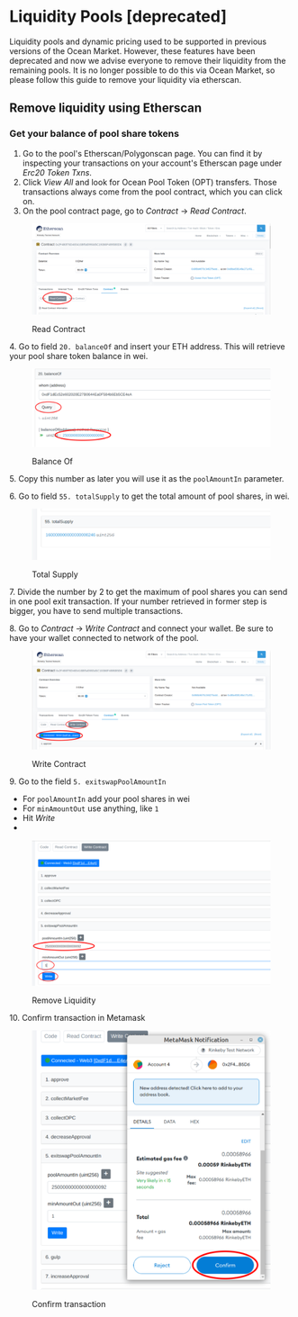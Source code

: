 # Liquidity Pools \[deprecated]

Liquidity pools and dynamic pricing used to be supported in previous versions of the Ocean Market. However, these features have been deprecated and now we advise everyone to remove their liquidity from the remaining pools. It is no longer possible to do this via Ocean Market, so please follow this guide to remove your liquidity via etherscan.

## Remove liquidity using Etherscan

### Get your balance of pool share tokens

1. Go to the pool's Etherscan/Polygonscan page. You can find it by inspecting your transactions on your account's Etherscan page under _Erc20 Token Txns_.
2. Click _View All_ and look for Ocean Pool Token (OPT) transfers. Those transactions always come from the pool contract, which you can click on.
3. On the pool contract page, go to _Contract_ -> _Read Contract_.

<figure><img src="../.gitbook/assets/liquidity/read-contract.png" alt=""><figcaption><p>Read Contract</p></figcaption></figure>

4\. Go to field `20. balanceOf` and insert your ETH address. This will retrieve your pool share token balance in wei.

<figure><img src="../.gitbook/assets/wallet/balance-of.png" alt=""><figcaption><p>Balance Of</p></figcaption></figure>

5\. Copy this number as later you will use it as the `poolAmountIn` parameter.

6\. Go to field `55. totalSupply` to get the total amount of pool shares, in wei.

<figure><img src="../.gitbook/assets/liquidity/total-supply.png" alt=""><figcaption><p>Total Supply</p></figcaption></figure>

7\. Divide the number by 2 to get the maximum of pool shares you can send in one pool exit transaction. If your number retrieved in former step is bigger, you have to send multiple transactions.

8\. Go to _Contract_ -> _Write Contract_ and connect your wallet. Be sure to have your wallet connected to network of the pool.

<figure><img src="../.gitbook/assets/liquidity/write-contract.png" alt=""><figcaption><p>Write Contract</p></figcaption></figure>

9\. Go to the field `5. exitswapPoolAmountIn`

* For `poolAmountIn` add your pool shares in wei
* For `minAmountOut` use anything, like `1`
* Hit _Write_
*

<figure><img src="../.gitbook/assets/liquidity/remove-liquidity.png" alt=""><figcaption><p>Remove Liquidity</p></figcaption></figure>

10\. Confirm transaction in Metamask

<figure><img src="../.gitbook/assets/confirm-metamask.png" alt=""><figcaption><p>Confirm transaction</p></figcaption></figure>
